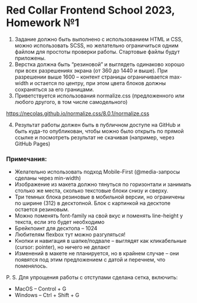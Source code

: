 # Red Collar Frontend School 2023, Homework №1

1. Задание должно быть выполнено с использованием HTML и CSS,  можно использовать SCSS, но желательно ограничиться одним файлом для простоты проверки работы. Стартовые файлы будут приложены.
2. Верстка должна быть “резиновой” и выглядеть одинаково хорошо при всех разрешениях экрана (от 360 до 1440 и выше). При разрешении выше 1600 – контент страницы ограничивается max-width и остается по центру, при этом цвета блоков должны сохраняться за его границами.
3. Приветствуется использования normalize.css (предложенного или любого другого, в том числе самодельного)

https://necolas.github.io/normalize.css/8.0.1/normalize.css

4. Результат работы должен быть в публичном доступе на GitHub и быть куда-то опубликован, чтобы можно было открыть по прямой ссылке и посмотреть результат не скачивая (например, через GitHub Pages)


### Примечания:

- Желательно использовать подход Mobile-First (@media-запросы сделаны через min-width)
- Изображение из макета должно тянуться по горизонтали и занимать столько же места, сколько текстовые блоки снизу и сверху.
- Три темных блока резиновые в мобильной версии, но ограничены по ширине (312) в десктопной. Блок с картинкой на десктопе остается резиновым.
- Можно поменять font-family на свой вкус и поменять line-height у текста, если это будет необходимо
- Брейкпоинт для десктопа – 1024
- Любителям flexbox тут можно разгуляться!
- Кнопки и навигация в шапке/подвале – выглядят как кликабельные (cursor: pointer), но ничего не делают
- Изменений в макете не планируется, но в крайнем случае – они появятся под этим предложением с датой и перечнем, что поменялось.


P. S. Для упрощения работы с отступами сделана сетка, включить:
- MacOS – Control + G
- Windows – Ctrl + Shift + G
